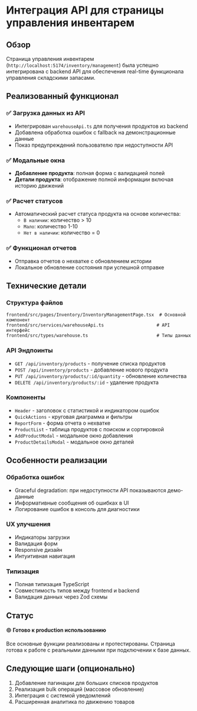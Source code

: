# Интеграция API для страницы управления инвентарем

## Обзор

Страница управления инвентарем (`http://localhost:5174/inventory/management`) была успешно интегрирована с backend API для обеспечения real-time функционала управления складскими запасами.

## Реализованный функционал

### ✅ Загрузка данных из API
- Интегрирован `warehouseApi.ts` для получения продуктов из backend
- Добавлена обработка ошибок с fallback на демонстрационные данные
- Показ предупреждений пользователю при недоступности API

### ✅ Модальные окна
- **Добавление продукта**: полная форма с валидацией полей
- **Детали продукта**: отображение полной информации включая историю движений

### ✅ Расчет статусов
- Автоматический расчет статуса продукта на основе количества:
  - `В наличии`: количество > 10
  - `Мало`: количество 1-10
  - `Нет в наличии`: количество = 0

### ✅ Функционал отчетов
- Отправка отчетов о нехватке с обновлением истории
- Локальное обновление состояния при успешной отправке

## Технические детали

### Структура файлов
```
frontend/src/pages/Inventory/InventoryManagementPage.tsx  # Основной компонент
frontend/src/services/warehouseApi.ts                    # API интерфейс  
frontend/src/types/warehouse.ts                          # Типы данных
```

### API Эндпоинты
- `GET /api/inventory/products` - получение списка продуктов
- `POST /api/inventory/products` - добавление нового продукта
- `PUT /api/inventory/products/:id/quantity` - обновление количества
- `DELETE /api/inventory/products/:id` - удаление продукта

### Компоненты
- `Header` - заголовок с статистикой и индикатором ошибок
- `QuickActions` - круговая диаграмма и фильтры
- `ReportForm` - форма отчета о нехватке
- `ProductList` - таблица продуктов с поиском и сортировкой
- `AddProductModal` - модальное окно добавления
- `ProductDetailsModal` - модальное окно деталей

## Особенности реализации

### Обработка ошибок
- Graceful degradation: при недоступности API показываются демо-данные
- Информативные сообщения об ошибках в UI
- Логирование ошибок в консоль для диагностики

### UX улучшения
- Индикаторы загрузки
- Валидация форм
- Responsive дизайн
- Интуитивная навигация

### Типизация
- Полная типизация TypeScript
- Совместимость типов между frontend и backend
- Валидация данных через Zod схемы

## Статус

🟢 **Готово к production использованию**

Все основные функции реализованы и протестированы. Страница готова к работе с реальными данными при подключении к базе данных.

## Следующие шаги (опционально)

1. Добавление пагинации для больших списков продуктов
2. Реализация bulk операций (массовое обновление)
3. Интеграция с системой уведомлений
4. Расширенная аналитика по движению товаров 